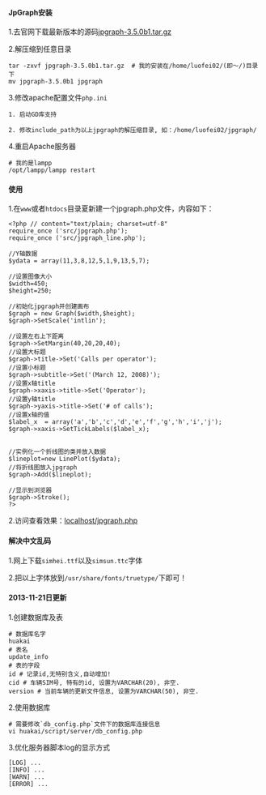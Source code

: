 #### JpGraph安装

1.去官网下载最新版本的源码[jpgraph-3.5.0b1.tar.gz](http://jpgraph.net/download/)

2.解压缩到任意目录

    tar -zxvf jpgraph-3.5.0b1.tar.gz  # 我的安装在/home/luofei02/(即～/)目录下
    mv jpgraph-3.5.0b1 jpgraph

3.修改apache配置文件`php.ini`

    1. 启动GD库支持

    2. 修改include_path为以上jpgraph的解压缩目录, 如：/home/luofei02/jpgraph/

4.重启Apache服务器

    # 我的是lampp
    /opt/lampp/lampp restart

#### 使用

1.在`www`或者`htdocs`目录夏新建一个jpgraph.php文件，内容如下：

    <?php // content="text/plain; charset=utf-8"
    require_once ('src/jpgraph.php');
    require_once ('src/jpgraph_line.php');
     
    //Y轴数据
    $ydata = array(11,3,8,12,5,1,9,13,5,7);
     
    //设置图像大小
    $width=450;
    $height=250;
     
    //初始化jpgraph并创建画布
    $graph = new Graph($width,$height);
    $graph->SetScale('intlin');
     
    //设置左右上下距离
    $graph->SetMargin(40,20,20,40);
    //设置大标题
    $graph->title->Set('Calls per operator');
    //设置小标题
    $graph->subtitle->Set('(March 12, 2008)');
    //设置x轴title
    $graph->xaxis->title->Set('Operator');
    //设置y轴title
    $graph->yaxis->title->Set('# of calls');
    //设置x轴的值
    $label_x  = array('a','b','c','d','e','f','g','h','i','j');
    $graph->xaxis->SetTickLabels($label_x);
     
     
    //实例化一个折线图的类并放入数据
    $lineplot=new LinePlot($ydata);
    //将折线图放入jpgraph
    $graph->Add($lineplot);
     
    //显示到浏览器
    $graph->Stroke();
    ?>

2.访问查看效果：[localhost/jpgraph.php](http://localhost/jpgraph.php)

#### 解决中文乱码

1.网上下载`simhei.ttf`以及`simsun.ttc`字体

2.把以上字体放到`/usr/share/fonts/truetype/`下即可！

#### 2013-11-21日更新

1.创建数据库及表

    # 数据库名字
    huakai
    # 表名
    update_info
    # 表的字段
    id # 记录id,无特别含义,自动增加!
    cid # 车辆SIM号, 特有的id, 设置为VARCHAR(20), 非空.
    version # 当前车辆的更新文件信息, 设置为VARCHAR(50), 非空.

2.使用数据库

    # 需要修改`db_config.php`文件下的数据库连接信息
    vi huakai/script/server/db_config.php

3.优化服务器脚本log的显示方式

    [LOG] ...
    [INFO] ...
    [WARN] ...
    [ERROR] ...
